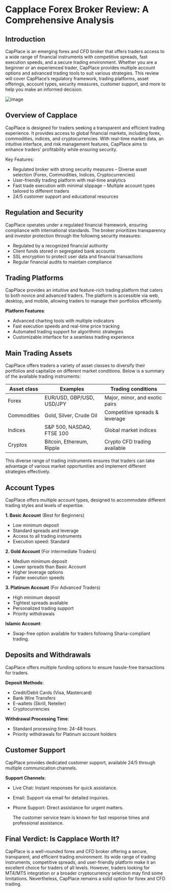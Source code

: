 Capplace Forex Broker Review: A Comprehensive Analysis
======================================================

Introduction
------------

CapPlace is an emerging forex and CFD broker that offers traders access to a wide range of financial instruments with competitive spreads, fast execution speeds, and a secure trading environment. Whether you are a beginner or an experienced trader, CapPlace provides multiple account options and advanced trading tools to suit various strategies.
This review will cover CapPlace’s regulatory framework, trading platforms, asset offerings, account types, security measures, customer support, and more to help you make an informed decision.

![image]()

Overview of Capplace
--------------------

CapPlace is designed for traders seeking a transparent and efficient trading experience. It provides access to global financial markets, including forex, commodities, indices, and cryptocurrencies. With real-time market data, an intuitive interface, and risk management features, CapPlace aims to enhance traders' profitability while ensuring security.

Key Features: 
- Regulated broker with strong security measures
– Diverse asset selection (Forex, Commodities, Indices, Cryptocurrencies)
- User-friendly trading platform with real-time analytics
- Fast trade execution with minimal slippage
– Multiple account types tailored to different traders
- 24/5 customer support and educational resources

Regulation and Security
-----------------------

CapPlace operates under a regulated financial framework, ensuring compliance with international standards. The broker prioritizes transparency and investor protection through the following security measures:
- Regulated by a recognized financial authority
- Client funds stored in segregated bank accounts
- SSL encryption to protect user data and financial transactions
- Regular financial audits to maintain compliance

Trading Platforms
-----------------

CapPlace provides an intuitive and feature-rich trading platform that caters to both novice and advanced traders. The platform is accessible via web, desktop, and mobile, allowing traders to manage their portfolios efficiently.

**Platform Features**: 
- Advanced charting tools with multiple indicators
- Fast execution speeds and real-time price tracking
- Automated trading support for algorithmic strategies
- Customizable interface for a seamless trading experience


Main Trading Assets
-------------------

CapPlace offers traders a variety of asset classes to diversify their portfolios and capitalize on different market conditions. Below is a summary of the available trading instruments:

| **Asset class** | **Examples** | **Trading conditions**|
|-------------| -------------- | --------------------- |
| Forex | EUR/USD, GBP/USD, USD/JPY | Major, minor, and exotic pairs |
| Commodities | Gold, Silver, Crude Oil | Competitive spreads & leverage |
| Indices | S&P 500, NASDAQ, FTSE 100 | Global market indices |
| Cryptos | Bitcoin, Ethereum, Ripple | Crypto CFD trading available |


This diverse range of trading instruments ensures that traders can take advantage of various market opportunities and implement different strategies effectively.


Account Types
-------------

CapPlace offers multiple account types, designed to accommodate different trading styles and levels of expertise.

**1\. Basic Account** (Best for Beginners) 
- Low minimum deposit
- Standard spreads and leverage
- Access to all trading instruments
- Execution speed: Standard

**2\. Gold Account** (For intermediate Traders) 
- Medium minimum deposit
- Lower spreads than Basic Account
- Higher leverage options
- Faster execution speeds

**3\. Platinum Account** (For Advanced Traders) 
- High minimum deposit
- Tightest spreads available
- Personalized trading support
- Priority withdrawals

**Islamic Account**: 
- Swap-free option available for traders following Sharia-compliant trading.


Deposits and Withdrawals
------------------------

CapPlace offers multiple funding options to ensure hassle-free transactions for traders.

**Deposit Methods**: 
- Credit/Debit Cards (Visa, Mastercard)
- Bank Wire Transfers
- E-wallets (Skrill, Neteller)
- Cryptocurrencies

**Withdrawal Processing Time**: 
- Standard processing time: 24-48 hours
- Priority withdrawals for Platinum account holders


Customer Support
----------------

CapPlace provides dedicated customer support, available 24/5 through multiple communication channels.

**Support Channels**: 
- Live Chat: Instant responses for quick assistance.
- Email: Support via email for detailed inquiries.
- Phone Support: Direct assistance for urgent matters.

  The customer service team is known for fast response times and professional assistance.


Final Verdict: Is Capplace Worth It?
------------------------------------

CapPlace is a well-rounded forex and CFD broker offering a secure, transparent, and efficient trading environment. Its wide range of trading instruments, competitive spreads, and user-friendly platform make it an excellent choice for traders of all levels.
However, traders looking for MT4/MT5 integration or a broader cryptocurrency selection may find some limitations. Nevertheless, CapPlace remains a solid option for forex and CFD trading.
